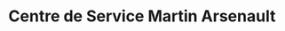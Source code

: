 ---
title: "Centre de Service Martin Arsenault"
url: /gatineau/centre-de-service-martin-arsenault/
shop: car repair
---